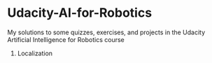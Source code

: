 # Udacity-AI-for-Robotics
My solutions to some quizzes, exercises, and projects in the Udacity Artificial Intelligence for Robotics course

1. Localization